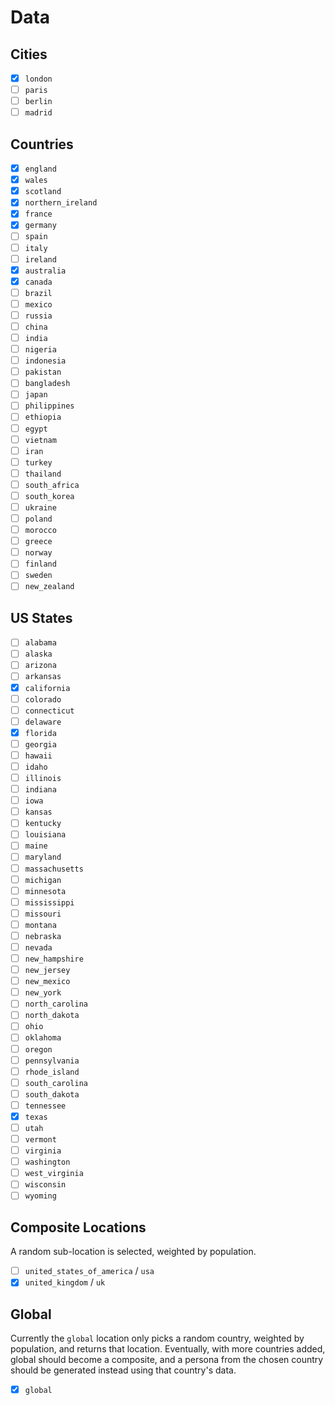 # Data

## Cities

- [X] `london`
- [ ] `paris`
- [ ] `berlin`
- [ ] `madrid`

## Countries

- [X] `england`
- [X] `wales`
- [X] `scotland`
- [X] `northern_ireland`
- [X] `france`
- [X] `germany`
- [ ] `spain`
- [ ] `italy`
- [ ] `ireland`
- [X] `australia`
- [X] `canada`
- [ ] `brazil`
- [ ] `mexico`
- [ ] `russia`
- [ ] `china`
- [ ] `india`
- [ ] `nigeria`
- [ ] `indonesia`
- [ ] `pakistan`
- [ ] `bangladesh`
- [ ] `japan`
- [ ] `philippines`
- [ ] `ethiopia`
- [ ] `egypt`
- [ ] `vietnam`
- [ ] `iran`
- [ ] `turkey`
- [ ] `thailand`
- [ ] `south_africa`
- [ ] `south_korea`
- [ ] `ukraine`
- [ ] `poland`
- [ ] `morocco`
- [ ] `greece`
- [ ] `norway`
- [ ] `finland`
- [ ] `sweden`
- [ ] `new_zealand`

## US States

- [ ] `alabama`
- [ ] `alaska`
- [ ] `arizona`
- [ ] `arkansas`
- [X] `california`
- [ ] `colorado`
- [ ] `connecticut`
- [ ] `delaware`
- [X] `florida`
- [ ] `georgia`
- [ ] `hawaii`
- [ ] `idaho`
- [ ] `illinois`
- [ ] `indiana`
- [ ] `iowa`
- [ ] `kansas`
- [ ] `kentucky`
- [ ] `louisiana`
- [ ] `maine`
- [ ] `maryland`
- [ ] `massachusetts`
- [ ] `michigan`
- [ ] `minnesota`
- [ ] `mississippi`
- [ ] `missouri`
- [ ] `montana`
- [ ] `nebraska`
- [ ] `nevada`
- [ ] `new_hampshire`
- [ ] `new_jersey`
- [ ] `new_mexico`
- [ ] `new_york`
- [ ] `north_carolina`
- [ ] `north_dakota`
- [ ] `ohio`
- [ ] `oklahoma`
- [ ] `oregon`
- [ ] `pennsylvania`
- [ ] `rhode_island`
- [ ] `south_carolina`
- [ ] `south_dakota`
- [ ] `tennessee`
- [X] `texas`
- [ ] `utah`
- [ ] `vermont`
- [ ] `virginia`
- [ ] `washington`
- [ ] `west_virginia`
- [ ] `wisconsin`
- [ ] `wyoming`

## Composite Locations

A random sub-location is selected, weighted by population.

- [ ] `united_states_of_america` / `usa`
- [x] `united_kingdom` / `uk`

## Global

Currently the `global` location only picks a random country, weighted by population, and returns that location. Eventually, with more countries added, global should become a composite, and a persona from the chosen country should be generated instead using that country's data.

- [X] `global`
